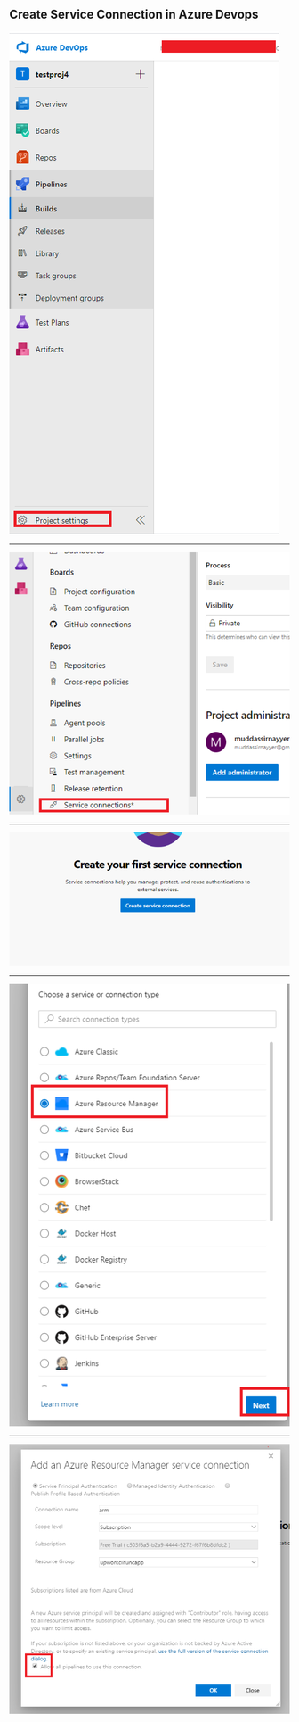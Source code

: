 ## Create Service Connection in Azure Devops

![](https://github.com/MuddassirNayyer/CreateServiceConnection/blob/master/az1.PNG)

------------------------------------------------------------------------------------------------------------------------------------------

![](https://github.com/MuddassirNayyer/CreateServiceConnection/blob/master/az2.PNG)

------------------------------------------------------------------------------------------------------------------------------------------

![](https://github.com/MuddassirNayyer/CreateServiceConnection/blob/master/az3.PNG)

------------------------------------------------------------------------------------------------------------------------------------------

![](https://github.com/MuddassirNayyer/CreateServiceConnection/blob/master/az4.PNG)

------------------------------------------------------------------------------------------------------------------------------------------

![](https://github.com/MuddassirNayyer/CreateServiceConnection/blob/master/az5..PNG)
